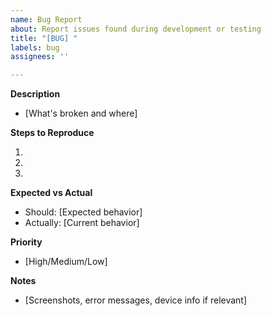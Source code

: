 ```yaml
---
name: Bug Report
about: Report issues found during development or testing
title: "[BUG] "
labels: bug
assignees: ''

---
```


**Description**

- [What's broken and where]

**Steps to Reproduce**

1.
2.
3.

**Expected vs Actual**

- Should: [Expected behavior]
- Actually: [Current behavior]

**Priority**

- [High/Medium/Low]

**Notes**

- [Screenshots, error messages, device info if relevant]
